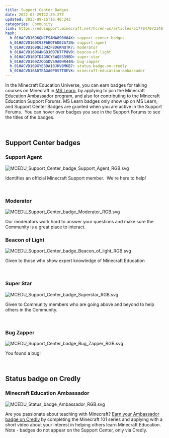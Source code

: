 ```yaml
---
title: Support Center Badges
date: 2022-03-29T22:39:27Z
updated: 2023-09-15T16:40:24Z
categories: Community
link: https://edusupport.minecraft.net/hc/en-us/articles/5177047072148-Support-Center-Badges
hash:
  h_01HACVD1696QNCFSAMA890H04X: support-center-badges
  h_01HACVD169C9ZF6EQT6D02A73N: support-agent
  h_01HACVD169Q6J0HZF8D6KNQTK7: moderator
  h_01HACVD169X4NGDJ097KTFP8V0: beacon-of-light
  h_01HACVD169TD4GRCY5WQSS59BD: super-star
  h_01HACVD169ZZQGGDVS9A0HR44N: bug-zapper
  h_01HACVD169XYE3DA10JKV0MKB7: status-badge-on-credly
  h_01HACVD16ADTEAGA0P0S7T8EVX: minecraft-education-ambassador
---
```


In the Minecraft Education Universe, you can earn badges for taking courses on Minecraft in [MS Learn](https://learn.microsoft.com/), by applying to join the Minecraft Education Ambassador program, and also for contributing to the Minecraft Education Support Forums. MS Learn badges only show up on MS Learn, and Support Center Badges are granted when you are active in the Support Forums.  You can hover over badges you see in the Support Forums to see the titles of the badges.

 

## Support Center badges

### Support Agent

![MCEDU_Support_Center_badge_Support_Agent_RGB.svg](https://edusupport.minecraft.net/hc/article_attachments/15485242369300)

Identifies an official Minecraft Support member.  We're here to help!

 

### Moderator

![MCEDU_Support_Center_badge_Moderator_RGB.svg](https://edusupport.minecraft.net/hc/article_attachments/15485249149972)

Our moderators work hard to answer your questions and make sure the Community is a great place to interact.

###  Beacon of Light

![MCEDU_Support_Center_badge_Beacon_of_light_RGB.svg](https://edusupport.minecraft.net/hc/article_attachments/15485249082260)

Given to those who show expert knowledge of Minecraft Education

 

### Super Star

![MCEDU_Support_Center_badge_Superstar_RGB.svg](https://edusupport.minecraft.net/hc/article_attachments/15485242345748)

Given to Community members who are going above and beyond to help others in the Community.

 

### Bug Zapper

![MCEDU_Support_Center_badge_Bug_Zapper_RGB.svg](https://edusupport.minecraft.net/hc/article_attachments/15485249081492)

You found a bug!  

 

## Status badge on Credly

### Minecraft Education Ambassador

![MCEDU_Status_badge_Ambassador_RGB.svg](https://edusupport.minecraft.net/hc/article_attachments/15485380044052)

Are you passionate about teaching with Minecraft? [Earn your Ambassador badge on Credly](https://www.credly.com/org/microsoft-education/badge/minecraft-education-expert) by completing the Minecraft 101 series and applying with a short video about your interest in helping others learn Minecraft Education. Note - badges do not appear on the Support Center, only via Credly.
